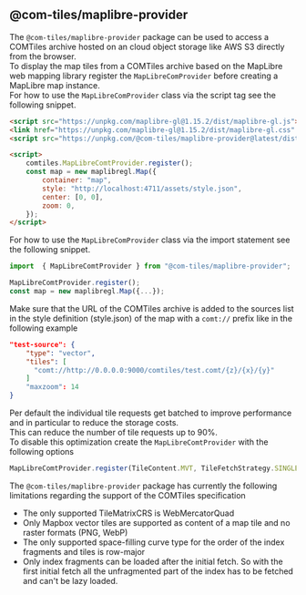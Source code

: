 ## @com-tiles/maplibre-provider

The `@com-tiles/maplibre-provider` package can be used to access a COMTiles archive hosted on an cloud object storage like AWS S3 directly from the browser.  
To display the map tiles from a COMTiles archive based on the MapLibre web mapping library register 
the `MapLibreComProvider` before creating a MapLibre map instance.  
For how to use the `MapLibreComProvider` class via the script tag see the following snippet.
````html
<script src="https://unpkg.com/maplibre-gl@1.15.2/dist/maplibre-gl.js"></script>
<link href="https://unpkg.com/maplibre-gl@1.15.2/dist/maplibre-gl.css" rel="stylesheet" />
<script src="https://unpkg.com/@com-tiles/maplibre-provider@latest/dist/maplibreComtProvider.js"></script>

<script>
    comtiles.MapLibreComtProvider.register();
    const map = new maplibregl.Map({
        container: "map",
        style: "http://localhost:4711/assets/style.json",
        center: [0, 0],
        zoom: 0,
    });
</script>
````

For how to use the `MapLibreComProvider` class via the import statement see the following snippet.
````js
import  { MapLibreComtProvider } from "@com-tiles/maplibre-provider";

MapLibreComtProvider.register();
const map = new maplibregl.Map({...});
````

Make sure that the URL of the COMTiles archive is added to the sources list in the style definition (style.json) of the map
with a `comt://` prefix like in the following example
````json
"test-source": {
    "type": "vector",
    "tiles": [
      "comt://http://0.0.0.0:9000/comtiles/test.comt/{z}/{x}/{y}"
    ]
    "maxzoom": 14
}
````

Per default the individual tile requests get batched to improve performance and in particular to reduce the storage costs.  
This can reduce the number of tile requests up to 90%.    
To disable this optimization create the `MapLibreComtProvider` with the following options
````js
MapLibreComtProvider.register(TileContent.MVT, TileFetchStrategy.SINGLE);
````

The `@com-tiles/maplibre-provider` package has currently the following limitations regarding the support of the COMTiles specification
- The only supported TileMatrixCRS is WebMercatorQuad 
- Only Mapbox vector tiles are supported as content of a map tile and no raster formats (PNG, WebP)
- The only supported space-filling curve type for the order of the index fragments and tiles is row-major
- Only index fragments can be loaded after the initial fetch. 
  So with the first initial fetch all the unfragmented part of the index has to be fetched and can't be lazy loaded.